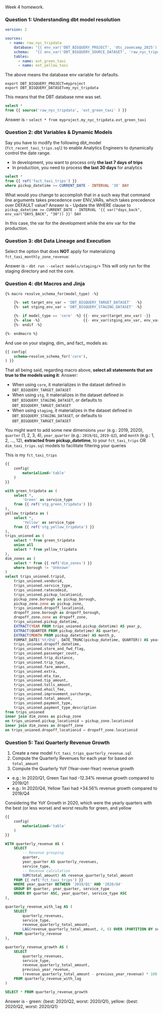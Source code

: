 Week 4 homework.

### Question 1: Understanding dbt model resolution
```yaml
version: 2

sources:
  - name: raw_nyc_tripdata
    database: "{{ env_var('DBT_BIGQUERY_PROJECT', 'dtc_zoomcamp_2025') }}"
    schema:   "{{ env_var('DBT_BIGQUERY_SOURCE_DATASET', 'raw_nyc_tripdata') }}"
    tables:
      - name: ext_green_taxi
      - name: ext_yellow_taxi
```
The above means the database env variable for defaults.


```shell
export DBT_BIGQUERY_PROJECT=myproject
export DBT_BIGQUERY_DATASET=my_nyc_tripdata
```
This means that the DBT database nme was set.


```sql
select * 
from {{ source('raw_nyc_tripdata', 'ext_green_taxi' ) }}
```
Answer is - `select * from myproject.my_nyc_tripdata.ext_green_taxi`

### Question 2: dbt Variables & Dynamic Models

Say you have to modify the following dbt_model (`fct_recent_taxi_trips.sql`) to enable Analytics Engineers to dynamically control the date range. 

- In development, you want to process only **the last 7 days of trips**
- In production, you need to process **the last 30 days** for analytics

```sql
select *
from {{ ref('fact_taxi_trips') }}
where pickup_datetime >= CURRENT_DATE - INTERVAL '30' DAY
```

What would you change to accomplish that in a such way that command line arguments takes precedence over ENV_VARs, which takes precedence over DEFAULT value?
Answer is - Update the WHERE clause to `pickup_datetime >= CURRENT_DATE - INTERVAL '{{ var("days_back", env_var("DAYS_BACK", "30")) }}' DAY`

In this case, the var for the development while the env var for the production.


### Question 3: dbt Data Lineage and Execution

Select the option that does **NOT** apply for materializing `fct_taxi_monthly_zone_revenue`:

Answer is - `dbt run --select models/staging/+` This will only run for the staging directory and not the core.



### Question 4: dbt Macros and Jinja

```sql
{% macro resolve_schema_for(model_type) -%}

    {%- set target_env_var = 'DBT_BIGQUERY_TARGET_DATASET'  -%}
    {%- set stging_env_var = 'DBT_BIGQUERY_STAGING_DATASET' -%}

    {%- if model_type == 'core' -%} {{- env_var(target_env_var) -}}
    {%- else -%}                    {{- env_var(stging_env_var, env_var(target_env_var)) -}}
    {%- endif -%}

{%- endmacro %}
```

And use on your staging, dim_ and fact_ models as:
```sql
{{ config(
    schema=resolve_schema_for('core'), 
) }}
```

That all being said, regarding macro above, **select all statements that are true to the models using it**:
Answer:
- When using `core`, it materializes in the dataset defined in `DBT_BIGQUERY_TARGET_DATASET`
- When using `stg`, it materializes in the dataset defined in `DBT_BIGQUERY_STAGING_DATASET`, or defaults to `DBT_BIGQUERY_TARGET_DATASET`
- When using `staging`, it materializes in the dataset defined in `DBT_BIGQUERY_STAGING_DATASET`, or defaults to `DBT_BIGQUERY_TARGET_DATASET`


You might want to add some new dimensions `year` (e.g.: 2019, 2020), `quarter` (1, 2, 3, 4), `year_quarter` (e.g.: `2019/Q1`, `2019-Q2`), and `month` (e.g.: 1, 2, ..., 12), **extracted from pickup_datetime**, to your `fct_taxi_trips` OR `dim_taxi_trips.sql` models to facilitate filtering your queries

This is my `fct_taxi_trips`
```sql
{{
    config(
        materialized='table'
    )
}}

with green_tripdata as (
    select *, 
        'Green' as service_type
    from {{ ref('stg_green_tripdata') }}
), 
yellow_tripdata as (
    select *, 
        'Yellow' as service_type
    from {{ ref('stg_yellow_tripdata') }}
), 
trips_unioned as (
    select * from green_tripdata
    union all 
    select * from yellow_tripdata
), 
dim_zones as (
    select * from {{ ref('dim_zones') }}
    where borough != 'Unknown'
)
select trips_unioned.tripid, 
    trips_unioned.vendorid, 
    trips_unioned.service_type,
    trips_unioned.ratecodeid, 
    trips_unioned.pickup_locationid, 
    pickup_zone.borough as pickup_borough, 
    pickup_zone.zone as pickup_zone, 
    trips_unioned.dropoff_locationid,
    dropoff_zone.borough as dropoff_borough, 
    dropoff_zone.zone as dropoff_zone,  
    trips_unioned.pickup_datetime,
    EXTRACT(YEAR FROM trips_unioned.pickup_datetime) AS year_p,
    EXTRACT(QUARTER FROM pickup_datetime) AS quarter,
    EXTRACT(MONTH FROM pickup_datetime) AS month_p,
    FORMAT_DATE('%Y/Q%Q', DATE_TRUNC(pickup_datetime, QUARTER)) AS year_quarter,
    trips_unioned.dropoff_datetime, 
    trips_unioned.store_and_fwd_flag, 
    trips_unioned.passenger_count, 
    trips_unioned.trip_distance, 
    trips_unioned.trip_type, 
    trips_unioned.fare_amount, 
    trips_unioned.extra, 
    trips_unioned.mta_tax, 
    trips_unioned.tip_amount, 
    trips_unioned.tolls_amount, 
    trips_unioned.ehail_fee, 
    trips_unioned.improvement_surcharge, 
    trips_unioned.total_amount, 
    trips_unioned.payment_type, 
    trips_unioned.payment_type_description
from trips_unioned
inner join dim_zones as pickup_zone
on trips_unioned.pickup_locationid = pickup_zone.locationid
inner join dim_zones as dropoff_zone
on trips_unioned.dropoff_locationid = dropoff_zone.locationid
```

### Question 5: Taxi Quarterly Revenue Growth

1. Create a new model `fct_taxi_trips_quarterly_revenue.sql`
2. Compute the Quarterly Revenues for each year for based on `total_amount`
3. Compute the Quarterly YoY (Year-over-Year) revenue growth 
  * e.g.: In 2020/Q1, Green Taxi had -12.34% revenue growth compared to 2019/Q1
  * e.g.: In 2020/Q4, Yellow Taxi had +34.56% revenue growth compared to 2019/Q4

Considering the YoY Growth in 2020, which were the yearly quarters with the best (or less worse) and worst results for green, and yellow

```sql
{{
    config(
        materialized='table'
    )
}}

WITH quarterly_revenue AS (
    SELECT
        -- Revenue grouping
        quarter, 
        year_quarter AS quarterly_revenues, 
        service_type,
        -- Revenue calculation 
        SUM(total_amount) AS revenue_quarterly_total_amount
    FROM {{ ref('fct_taxi_trips') }}
    WHERE year_quarter BETWEEN '2019/Q1' AND '2020/Q4'
    GROUP BY quarter, year_quarter, service_type
    ORDER BY quarter ASC, year_quarter, service_type ASC
),

quarterly_revenue_with_lag AS (
    SELECT
        quarterly_revenues,
        service_type,
        revenue_quarterly_total_amount,
        LAG(revenue_quarterly_total_amount, 4, 0) OVER (PARTITION BY service_type ORDER BY quarterly_revenues) AS previous_year_revenue  -- Look back 4 quarters
    FROM quarterly_revenue
),

quarterly_revenue_growth AS (
    SELECT
        quarterly_revenues,
        service_type,
        revenue_quarterly_total_amount,
        previous_year_revenue,
        (revenue_quarterly_total_amount - previous_year_revenue) * 100.0 / NULLIF(previous_year_revenue, 0) AS revenue_growth_percentage -- Calculate percentage growth
    FROM quarterly_revenue_with_lag
)

SELECT * FROM quarterly_revenue_growth
```
Answer is - green: {best: 2020/Q2, worst: 2020/Q1}, yellow: {best: 2020/Q2, worst: 2020/Q1}








